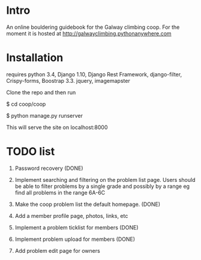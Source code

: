 # Intro

An online bouldering guidebook for the Galway climbing coop. For the moment 
it is hosted at http://galwayclimbing.pythonanywhere.com


# Installation


requires python 3.4, Django 1.10, Django Rest Framework, django-filter, Crispy-forms, Boostrap 3.3. jquery, imagemapster

Clone the repo and 
then run 

$ cd coop/coop

$ python manage.py runserver 

This will serve the site on localhost:8000

# TODO list

1. Password recovery (DONE)

2. Implement searching and filtering on the problem list page. 
Users should be able to filter problems by a single grade and 
possibly by a range eg find all problems in the range 6A-6C 

3. Make the coop problem list the default homepage. (DONE)

4. Add a member profile page, photos, links, etc

5. Implement a problem ticklist for members (DONE)

6. Implement problem upload for members (DONE)

7. Add problem edit page for owners
